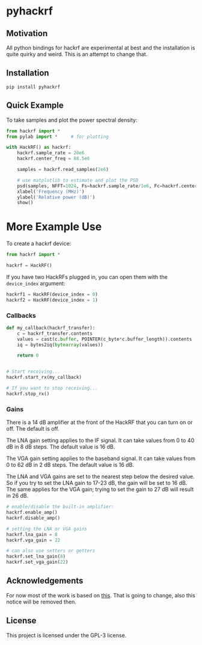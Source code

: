 # pyhackrf

## Motivation

All python bindings for hackrf are experimental at best and the installation is quite quirky and weird.
This is an attempt to change that.

## Installation

```
pip install pyhackrf
```

## Quick Example

To take samples and plot the power spectral density:

```python
from hackrf import *
from pylab import *     # for plotting

with HackRF() as hackrf:
	hackrf.sample_rate = 20e6
	hackrf.center_freq = 88.5e6

	samples = hackrf.read_samples(2e6)

	# use matplotlib to estimate and plot the PSD
	psd(samples, NFFT=1024, Fs=hackrf.sample_rate/1e6, Fc=hackrf.center_freq/1e6)
	xlabel('Frequency (MHz)')
	ylabel('Relative power (dB)')
	show()
```

# More Example Use

To create a hackrf device:

```python
from hackrf import *

hackrf = HackRF()
```

If you have two HackRFs plugged in, you can open them with the `device_index` argument:

```python
hackrf1 = HackRF(device_index = 0)
hackrf2 = HackRF(device_index = 1)
```

### Callbacks

```python
def my_callback(hackrf_transfer):
    c = hackrf_transfer.contents
    values = cast(c.buffer, POINTER(c_byte*c.buffer_length)).contents
    iq = bytes2iq(bytearray(values))

    return 0


# Start receiving...
hackrf.start_rx(my_callback)

# If you want to stop receiving...
hackrf.stop_rx()
```

### Gains

There is a 14 dB amplifier at the front of the HackRF that you can turn on or off.
The default is off.

The LNA gain setting applies to the IF signal.
It can take values from 0 to 40 dB in 8 dB steps.
The default value is 16 dB.

The VGA gain setting applies to the baseband signal.
It can take values from 0 to 62 dB in 2 dB steps.
The default value is 16 dB.

The LNA and VGA gains are set to the nearest step below the desired value.
So if you try to set the LNA gain to 17-23 dB, the gain will be set to 16 dB.
The same applies for the VGA gain; trying to set the gain to 27 dB will result in 26 dB.

```python
# enable/disable the built-in amplifier:
hackrf.enable_amp()
hackrf.disable_amp()

# setting the LNA or VGA gains
hackrf.lna_gain = 8
hackrf.vga_gain = 22

# can also use setters or getters
hackrf.set_lna_gain(8)
hackrf.set_vga_gain(22)
```

## Acknowledgements

For now most of the work is based on [this](https://github.com/dressel/pyhackrf).
That is going to change, also this notice will be removed then.

## License

This project is licensed under the GPL-3 license.
